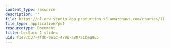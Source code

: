 ```yaml
---
content_type: resource
description: ''
file: https://ol-ocw-studio-app-production.s3.amazonaws.com/courses/11-438-economic-development-planning-spring-2020/f1e97d374fdb9a1c478ba887a1bea805_MIT11_438s20_lec1.pdf
file_type: application/pdf
resourcetype: Document
title: Lecture 1 slides
uid: f1e97d37-4fdb-9a1c-478b-a887a1bea805
---
```


